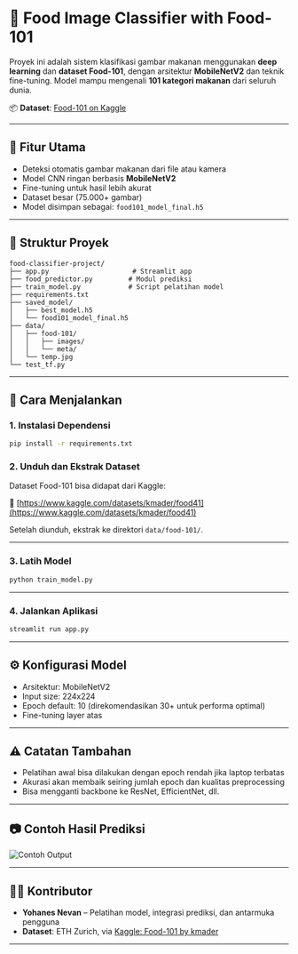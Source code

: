 # 🍱 Food Image Classifier with Food-101

Proyek ini adalah sistem klasifikasi gambar makanan menggunakan **deep learning** dan **dataset Food-101**, dengan arsitektur **MobileNetV2** dan teknik fine-tuning. Model mampu mengenali **101 kategori makanan** dari seluruh dunia.

📦 **Dataset**: [Food-101 on Kaggle](https://www.kaggle.com/datasets/kmader/food41)

---

## 🧠 Fitur Utama

* Deteksi otomatis gambar makanan dari file atau kamera
* Model CNN ringan berbasis **MobileNetV2**
* Fine-tuning untuk hasil lebih akurat
* Dataset besar (75.000+ gambar)
* Model disimpan sebagai: `food101_model_final.h5`

---

## 📁 Struktur Proyek

```
food-classifier-project/
├── app.py                     # Streamlit app
├── food_predictor.py         # Modul prediksi
├── train_model.py            # Script pelatihan model
├── requirements.txt
├── saved_model/
│   ├── best_model.h5
│   └── food101_model_final.h5
├── data/
│   ├── food-101/
│   │   ├── images/
│   │   └── meta/
│   └── temp.jpg
└── test_tf.py
```

---

## 🚀 Cara Menjalankan

### 1. Instalasi Dependensi

```bash
pip install -r requirements.txt
```

### 2. Unduh dan Ekstrak Dataset

Dataset Food-101 bisa didapat dari Kaggle:

🔗 [https://www.kaggle.com/datasets/kmader/food41](https://www.kaggle.com/datasets/kmader/food41)

Setelah diunduh, ekstrak ke direktori `data/food-101/`.

---

### 3. Latih Model

```bash
python train_model.py
```

---

### 4. Jalankan Aplikasi

```bash
streamlit run app.py
```

---

## ⚙️ Konfigurasi Model

* Arsitektur: MobileNetV2
* Input size: 224x224
* Epoch default: 10 (direkomendasikan 30+ untuk performa optimal)
* Fine-tuning layer atas

---

## ⚠️ Catatan Tambahan

* Pelatihan awal bisa dilakukan dengan epoch rendah jika laptop terbatas
* Akurasi akan membaik seiring jumlah epoch dan kualitas preprocessing
* Bisa mengganti backbone ke ResNet, EfficientNet, dll.

---

## 📷 Contoh Hasil Prediksi

![Contoh Output](contoh_output.jpg)

---

## 🧑‍💻 Kontributor

* **Yohanes Nevan** – Pelatihan model, integrasi prediksi, dan antarmuka pengguna
* **Dataset**: ETH Zurich, via [Kaggle: Food-101 by kmader](https://www.kaggle.com/datasets/kmader/food41)

---
